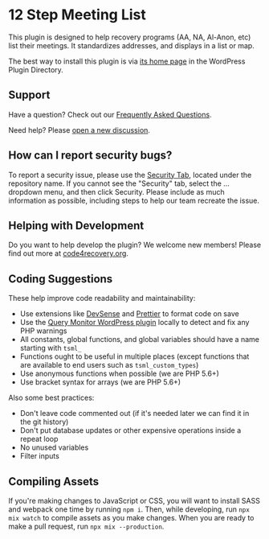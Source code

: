 # 12 Step Meeting List

This plugin is designed to help recovery programs (AA, NA, Al-Anon, etc) list their meetings. It standardizes addresses, and displays in a list or map.

The best way to install this plugin is via [its home page](https://wordpress.org/plugins/12-step-meeting-list/) in the WordPress Plugin Directory.

## Support

Have a question? Check out our [Frequently Asked Questions](https://wordpress.org/plugins/12-step-meeting-list/#faq-header).

Need help? Please [open a new discussion](https://github.com/code4recovery/12-step-meeting-list/discussions).

## How can I report security bugs?

To report a security issue, please use the [Security Tab](https://github.com/code4recovery/12-step-meeting-list/security), located under the repository name. If you cannot see the "Security" tab, select the ... dropdown menu, and then click Security. Please include as much information as possible, including steps to help our team recreate the issue.

## Helping with Development

Do you want to help develop the plugin? We welcome new members! Please find out more at [code4recovery.org](https://code4recovery.org).

## Coding Suggestions

These help improve code readability and maintainability:

- Use extensions like [DevSense](https://www.devsense.com) and [Prettier](https://prettier.io/) to format code on save
- Use the [Query Monitor WordPress plugin](https://wordpress.org/plugins/query-monitor/) locally to detect and fix any PHP warnings
- All constants, global functions, and global variables should have a name starting with `tsml_`
- Functions ought to be useful in multiple places (except functions that are available to end users such as `tsml_custom_types`)
- Use anonymous functions when possible (we are PHP 5.6+)
- Use bracket syntax for arrays (we are PHP 5.6+)

Also some best practices:

- Don't leave code commented out (if it's needed later we can find it in the git history)
- Don't put database updates or other expensive operations inside a repeat loop
- No unused variables
- Filter inputs

## Compiling Assets

If you're making changes to JavaScript or CSS, you will want to install SASS and webpack one time by running `npm i`. Then, while developing,
run `npx mix watch` to compile assets as you make changes. When you are ready to make a pull request, run `npx mix --production`.
